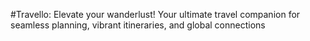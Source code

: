 #Travello: Elevate your wanderlust! Your ultimate travel companion for seamless planning, vibrant itineraries, and global connections